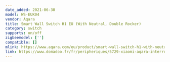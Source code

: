 ```yaml
---
date_added: 2021-06-30
model: WS-EUK04
vendor: Aqara
title: Smart Wall Switch H1 EU (With Neutral, Double Rocker)
category: switch
supports: on/off
zigbeemodel: ['']
compatible: []
mlink: https://www.aqara.com/eu/product/smart-wall-switch-h1-with-neutral
link: https://www.domadoo.fr/fr/peripheriques/5729-xiaomi-aqara-interrupteur-mural-double-intelligent-h1-zigbee-30-avec-neutre-6970504214804.html
---
```

